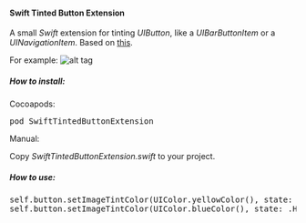 <h4>Swift Tinted Button Extension</h4>

A small <i>Swift</i> extension for tinting <i>UIButton</i>, like a <i>UIBarButtonItem</i> or a <i>UINavigationItem</i>. Based on <a href="https://github.com/filipstefansson/UITintedButton">this</a>.

For example:
![alt tag](https://raw.github.com/maximbilan/SwiftTintedButtonExtension/master/img/4.png)

<h5>How to install:</h5>
Cocoapods:
<pre>
pod SwiftTintedButtonExtension
</pre>
Manual:</br>

Copy <i>SwiftTintedButtonExtension.swift</i> to your project.

<h5>How to use:</h5>
<pre>
self.button.setImageTintColor(UIColor.yellowColor(), state: .Normal)
self.button.setImageTintColor(UIColor.blueColor(), state: .Highlighted)
</pre>
